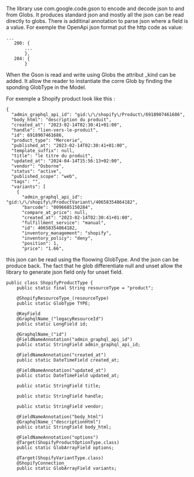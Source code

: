 The library use com.google.code.gson to encode and decode json to and from Globs.
It produces standard json and mostly all the json can be read directly to globs.
There is additinal annotation to parse json where a field is a value. For exemple the OpenApi json format put the http code as value:
```
...
   200: {
       ...
       },
   204: {
       }    
```

When the Gson is read and write using Globs the attribut _kind can be added. It allow the reader to instantiate the corre Glob by finding the sponding GlobType in the Model.

For exemple a Shopify product look like this :
```
{
  "admin_graphql_api_id": "gid:\/\/shopify\/Product\/6918907461686",
  "body_html": "description du produit",
  "created_at": "2023-02-14T02:30:41+01:00",
  "handle": "lien-vers-le-produit",
  "id": 6918907461686,
  "product_type": "Mercerie",
  "published_at": "2023-02-14T02:30:41+01:00",
  "template_suffix": null,
  "title": "le titre du produit",
  "updated_at": "2024-04-14T15:56:13+02:00",
  "vendor": "Osborne",
  "status": "active",
  "published_scope": "web",
  "tags": "",
  "variants": [
    {
      "admin_graphql_api_id": "gid:\/\/shopify\/ProductVariant\/40658354864182",
      "barcode": "0096685150284",
      "compare_at_price": null,
      "created_at": "2023-02-14T02:30:41+01:00",
      "fulfillment_service": "manual",
      "id": 40658354864182,
      "inventory_management": "shopify",
      "inventory_policy": "deny",
      "position": 1,
      "price": "1.66",
```

this json can be read using the floowing GlobType.
And the json can be produce back.
The fact that he glob differentiate null and unset allow the library to generate json field only for unset field.
```
public class ShopifyProductType {
    public static final String resourceType = "product";

    @ShopifyResourceType_(resourceType)
    public static GlobType TYPE;

    @KeyField
    @GraphqlName_("legacyResourceId")
    public static LongField id;

    @GraphqlName_("id")
    @FieldNameAnnotation("admin_graphql_api_id")
    public static StringField admin_graphql_api_id;

    @FieldNameAnnotation("created_at")
    public static DateTimeField created_at;

    @FieldNameAnnotation("updated_at")
    public static DateTimeField updated_at;

    public static StringField title;

    public static StringField handle;

    public static StringField vendor;

    @FieldNameAnnotation("body_html")
    @GraphqlName_("descriptionHtml")
    public static StringField body_html;

    @FieldNameAnnotation("options")
    @Target(ShopifyProductOptionType.class)
    public static GlobArrayField options;

    @Target(ShopifyVariantType.class)
    @ShopifyConnection_
    public static GlobArrayField variants;

```
